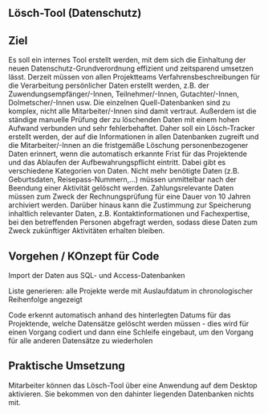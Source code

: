 ﻿## Lösch-Tool (Datenschutz)

## Ziel

Es soll ein internes Tool erstellt werden, mit dem sich die Einhaltung der neuen Datenschutz-Grundverordnung effizient und 
zeitsparend umsetzen lässt. Derzeit müssen von allen Projektteams Verfahrensbeschreibungen für die Verarbeitung persönlicher 
Daten erstellt werden, z.B. der Zuwendungsempfänger/-Innen, Teilnehmer/-Innen, Gutachter/-Innen, Dolmetscher/-Innen usw. 
Die einzelnen Quell-Datenbanken sind zu komplex, nicht alle Mitarbeiter/-Innen sind damit vertraut. Außerdem ist die ständige 
manuelle Prüfung der zu löschenden Daten mit einem hohen Aufwand verbunden und sehr fehlerbehaftet. 
Daher soll ein Lösch-Tracker erstellt werden, der auf die Informationen in allen Datenbanken zugreift und die Mitarbeiter/-Innen 
an die fristgemäße Löschung personenbezogener Daten erinnert, wenn die automatisch erkannte Frist für das Projektende und das 
Ablaufen der Aufbewahrungspflicht eintritt. Dabei gibt es verschiedene Kategorien von Daten. Nicht mehr benötigte Daten 
(z.B. Geburtsdaten, Reisepass-Nummern,…) müssen unmittelbar nach der Beendung einer Aktivität gelöscht werden. Zahlungsrelevante 
Daten müssen zum Zweck der Rechnungsprüfung für eine Dauer von 10 Jahren archiviert werden. Darüber hinaus kann die Zustimmung 
zur Speicherung inhaltlich relevanter Daten, z.B. Kontaktinformationen und Fachexpertise, bei den betreffenden Personen abgefragt 
werden, sodass diese Daten zum Zweck zukünftiger Aktivitäten erhalten bleiben.


## Vorgehen / KOnzept für Code



Import der Daten aus SQL- und Access-Datenbanken

Liste generieren: alle Projekte werde mit Auslaufdatum in chronologischer Reihenfolge angezeigt

Code erkennt automatisch anhand des hinterlegten Datums für das Projektende, welche Datensätze gelöscht werden müssen - dies wird für einen Vorgang codiert und dann eine Schleife eingebaut, um den Vorgang für alle anderen Datensätze zu wiederholen



## Praktische Umsetzung

Mitarbeiter können das Lösch-Tool über eine Anwendung auf dem Desktop aktivieren. Sie bekommen von den dahinter liegenden Datenbanken nichts mit.


